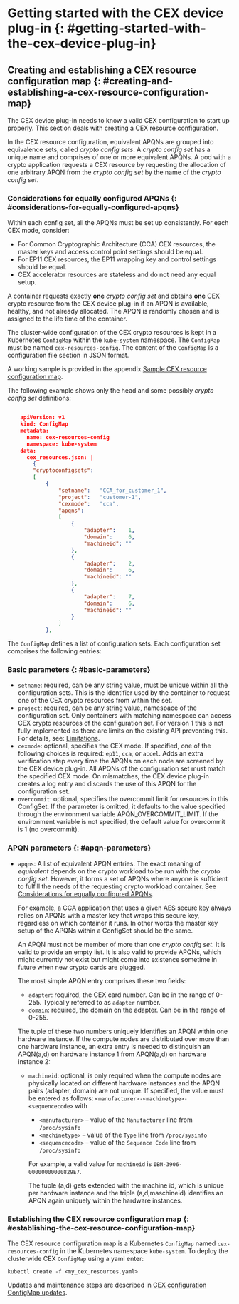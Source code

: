 # Getting started with the CEX device plug-in {: #getting-started-with-the-cex-device-plug-in}

## Creating and establishing a CEX resource configuration map {: #creating-and-establishing-a-cex-resource-configuration-map}

The CEX device plug-in needs to know a valid CEX configuration to start up properly. This section deals with creating a CEX resource configuration.

In the CEX resource configuration, equivalent APQNs are grouped into equivalence sets, called *crypto config sets*. A *crypto config set* has a unique name and comprises of one or more equivalent APQNs. A pod with a crypto application requests a CEX resource by requesting the allocation of one arbitrary APQN from the *crypto config set* by the name of the *crypto config set*.
<!-- ?? from/by ?? -->

### Considerations for equally configured APQNs {: #considerations-for-equally-configured-apqns}

Within each config set, all the APQNs must be set up consistently.
For each CEX mode, consider:
- For Common Cryptographic Architecture (CCA) CEX resources, the
  master keys and access control point settings should be equal.
- For EP11 CEX resources, the EP11 wrapping key and control settings should be equal.
- CEX accelerator resources are stateless and do not need any equal setup.

A container requests exactly **one** *crypto config set* and obtains **one** CEX crypto resource from the CEX device plug-in if an APQN is available, healthy, and not already allocated. The APQN is randomly chosen and is assigned to the life time of the container.

The cluster-wide configuration of the CEX crypto resources is kept in a Kubernetes `ConfigMap` within the `kube-system` namespace. The `ConfigMap` must be named `cex-resources-config`. The content of the `ConfigMap` is a configuration file section in JSON format.

A working sample is provided in the appendix [Sample CEX resource configuration map](appendix.md#sample-cex-resource-configuration-map).

The following example shows only the head and some possibly *crypto config set* definitions:

~~~json

    apiVersion: v1
    kind: ConfigMap
    metadata:
      name: cex-resources-config
      namespace: kube-system
    data:
      cex_resources.json: |
        {
        "cryptoconfigsets":
        [
            {
                "setname":   "CCA_for_customer_1",
                "project":   "customer-1",
                "cexmode":   "cca",
                "apqns":
                [
                    {
                        "adapter":    1,
                        "domain":     6,
                        "machineid": ""
                    },
                    {
                        "adapter":    2,
                        "domain":     6,
                        "machineid": ""
                    },
                    {
                        "adapter":    7,
                        "domain":     6,
                        "machineid": ""
                    }
                ]
            },
~~~

The `ConfigMap` defines a list of configuration sets. Each configuration
set comprises the following entries:

### Basic parameters {: #basic-parameters}

- `setname`: required, can be any string value, must be unique within
  all the configuration sets. This is the identifier used by the
  container to request one of the CEX crypto resources from within the
  set.
- `project`: required, can be any string value, namespace of the
  configuration set. Only containers with matching namespace can
  access CEX crypto resources of the configuration set. For version 1
  this is not fully implemented as there are limits on the existing
  API preventing this. For details, see: [Limitations](technical_concepts_limitations.md#limitations).
- `cexmode`: optional, specifies the CEX mode. If specified, one of the
  following choices is required: `ep11`, `cca`, or `accel`.
  Adds an extra verification step every time the APQNs on each node are screened
  by the CEX device plug-in. All APQNs of the configuration set must match the
  specified CEX mode. On mismatches, the CEX device plug-in creates a log entry
  and discards the use of this APQN for the configuration set.
  <!-- JS working on implementation for v1.1 - `mincexgen`: optional, specifies the minimum CEX card generation for the
  configuation set. If specified, must match to `cex[4-7]`.
  Adds an extra verification step every time the APQNs on each compute node are
  screened. All APQNs of the configuration set are checked to have at least the
  specified CEX card generation. On mismatches, the CEX device plug-in creates a
  log entry and discards the use of the APQN for the configuration set.TODO for v1.1 -->
- `overcommit`: optional, specifies the overcommit limit for resources in
  this ConfigSet. If the parameter is omitted, it defaults to the value
  specified through the environment variable APQN_OVERCOMMIT_LIMIT. If the environment
  variable is not specified, the default value for overcommit is 1 (no overcommit).

### APQN parameters {: #apqn-parameters}

* `apqns`: A list of equivalent APQN entries. The exact meaning of *equivalent* depends on the crypto workload to be run with the *crypto config set*. However, it forms a set of APQNs where anyone is sufficient to fulfill the needs of the requesting crypto workload container. See
  [Considerations for equally configured APQNs](#considerations-for-equally-configured-apqns).

  For example, a CCA application that uses a given AES secure key always relies on APQNs with a master key that wraps this secure key,
  regardless on which container it runs. In other words the master key setup of the APQNs within a ConfigSet should be the same.

  <!-- RB: to be discussed delete first sentence An APQN ... config set. -->
  An APQN must not be member of more than one *crypto config set*. It is valid to provide an empty list.
  It is also valid to provide APQNs, which might currently not exist but might come into existence sometime in future when new crypto cards are plugged.

  The most simple APQN entry comprises these two fields:
  - `adapter`: required, the CEX card number. Can be in the range of 0-255.
    Typically referred to as `adapter` number.
  - `domain`: required, the domain on the adapter. Can be in the range of 0-255.

  The tuple of these two numbers uniquely identifies an APQN within one hardware
  instance. If the compute nodes are distributed over more than one hardware
  instance, an extra entry is needed to distinguish an APQN(a,d) on hardware
  instance 1 from APQN(a,d) on hardware instance 2:

  - `machineid`: optional, is only required when the compute nodes are
    physically located on different hardware instances and the APQN pairs
    (adapter, domain) are not unique. If specified, the value must be entered as
    follows:
    `<manufacturer>-<machinetype>-<sequencecode>`
    with
    - `<manufacturer>` – value of the `Manufacturer` line from `/proc/sysinfo`
    - `<machinetype>` – value of the `Type` line from `/proc/sysinfo`
    - `<sequencecode>` – value of the `Sequence Code` line from `/proc/sysinfo`

    For example, a valid value for `machineid` is `IBM-3906-00000000000829E7`.

    The tuple (a,d) gets extended with the machine id, which is unique per hardware instance and the triple (a,d,maschineid) identifies an APQN again uniquely within the hardware instances.

<!-- BEGIN - Commented out. This is stuff for future development
  Instead of the `adapter` field a `serialnr` field can be specified:
  + `serialnr`: specifies the serial number of the crypto card as listed in
    the respective sysfs file `/sys/devices/ap/cardxx/serialnr`.
    For example, `93AABEET` is a valid serial number string. The serial number
    of a CEX crypto card is unique world-wide.
    A `domain` value is required to identify an APQN using (serialnr,domain).
    xxx an explanation of how to obtain the serial number for a card should
    be here also - TKE ? sysfs  -->

<!--### Alternative options to identify APQNs {: #alternative-options-to-identify-apqns}
Alternatively APQNs can be identified based on the CEX mode. You can use them
instead of specifying `apqn`.
- `ccaaesmkvp`: specifies the CCA AES master key verification pattern against
  which all APQNs on all the compute nodes are matched. This hexadecimal value
  is listed for each CCA queue `xx.yyyy` in the
  respective sysfs file `/sys/devices/ap/cardxx/xx.yyyy/mkvps` in the
   `AES CUR` line.  For example, `0xb072bc5c245aac8a` is a valid value.
  TODO for v1.1 !!!
- `ep11wkvp`: specifies the EP11 master wrapping key verification pattern
  against which all APQNs on all the compute nodes are matched. This hexadecimal value
  is listed for each EP11 queue `xx.yyyy` in the
  respective sysfs file `/sys/devices/ap/cardxx/xx.yyyy/mkvps` in the `WK CUR`
  line. For example,
  `0xef490ddfce10b330b86cfe6db2ae2db98d65e8c19d9cb7a1b378dec93e398eb0` is a valid value.
  TODO for v1.1 !!! -->

<!-- RB: to be discussed
An APQN must not be member of more than one crypto config set.  In the absense of any other
parameters (like cexmode and mincexgen) that means an APQN identifier must not be a member
of more than one crypto config set. If an APQN identifier is a member of more than one crypto
config set, then each set must contain additional paramerters such that only one crypto
config set declares a valid APQN with said APQN identifier (e.g. each crypto config set
including APQN identifier (1,1) has a different cexmode).
Note, version 1 will enforce that no APQN identifier is a memeber of more than one crypto config set.
-->

### Establishing the CEX resource configuration map {: #establishing-the-cex-resource-configuration-map}

The CEX resource configuration map is a Kubernetes `ConfigMap` named `cex-resources-config` in the Kubernetes namespace `kube-system`. To deploy the clusterwide CEX `ConfigMap` using a yaml enter:

    kubectl create -f <my_cex_resources.yaml>

Updates and maintenance steps are described in [CEX configuration ConfigMap updates](technical_concepts_limitations.md#cex-configuration-configmap-updates).
